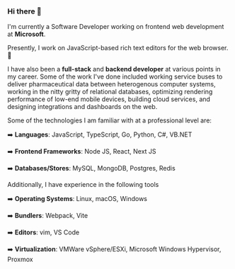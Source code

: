### Hi there 👋

I'm currently a Software Developer working on frontend web development at **Microsoft**. 

Presently, I work on JavaScript-based rich text editors for the web browser. 📝

I have also been a **full-stack** and **backend developer** at various points in my career. Some of the work I've done included working service buses to deliver pharmaceutical data between heterogenous computer systems, working in the nitty gritty of relational databases, optimizing rendering performance of low-end mobile devices, building cloud services, and designing integrations and dashboards on the web.

Some of the technologies I am familiar with at a professional level are:

➡️ **Languages**: JavaScript, TypeScript, Go, Python, C#, VB.NET

➡️ **Frontend Frameworks**: Node JS, React, Next JS

➡️ **Databases/Stores**: MySQL, MongoDB, Postgres, Redis

Additionally, I have experience in the following tools

➡️ **Operating Systems**: Linux, macOS, Windows

➡️ **Bundlers**: Webpack, Vite

➡️ **Editors**: vim, VS Code

➡️ **Virtualization**: VMWare vSphere/ESXi, Microsoft Windows Hypervisor, Proxmox 

<!--
**urbanspr1nter/urbanspr1nter** is a ✨ _special_ ✨ repository because its `README.md` (this file) appears on your GitHub profile.

Here are some ideas to get you started:

- 🔭 I’m currently working on ...
- 🌱 I’m currently learning ...
- 👯 I’m looking to collaborate on ...
- 🤔 I’m looking for help with ...
- 💬 Ask me about ...
- 📫 How to reach me: ...
- 😄 Pronouns: ...
- ⚡ Fun fact: ...
-->
